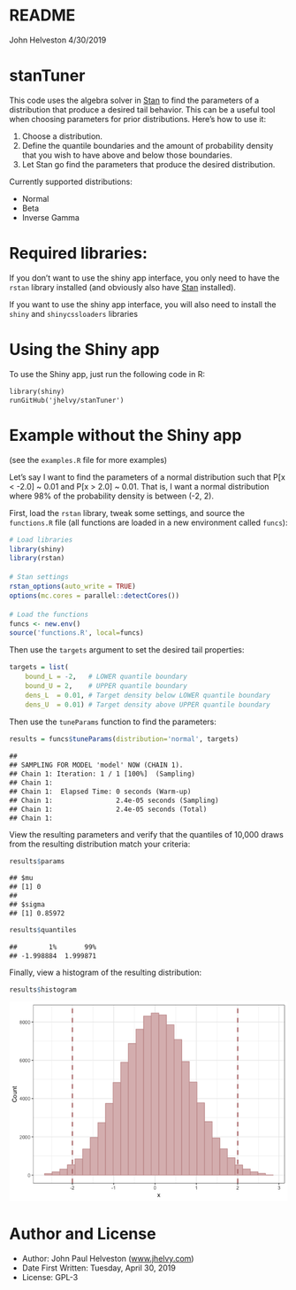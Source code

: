 README
================
John Helveston
4/30/2019

# stanTuner

This code uses the algebra solver in [Stan](https://mc-stan.org/) to
find the parameters of a distribution that produce a desired tail
behavior. This can be a useful tool when choosing parameters for prior
distributions. Here’s how to use it:

1.  Choose a distribution.
2.  Define the quantile boundaries and the amount of probability density
    that you wish to have above and below those boundaries.
3.  Let Stan go find the parameters that produce the desired
    distribution.

Currently supported distributions:

  - Normal
  - Beta
  - Inverse Gamma

# Required libraries:

If you don’t want to use the shiny app interface, you only need to have
the `rstan` library installed (and obviously also have
[Stan](https://mc-stan.org/) installed).

If you want to use the shiny app interface, you will also need to
install the `shiny` and `shinycssloaders` libraries

# Using the Shiny app

To use the Shiny app, just run the following code in R:

    library(shiny)
    runGitHub('jhelvy/stanTuner')

# Example without the Shiny app

(see the `examples.R` file for more examples)

Let’s say I want to find the parameters of a normal distribution such
that P\[x \< -2.0\] ~ 0.01 and P\[x \> 2.0\] ~ 0.01. That is, I want a
normal distribution where 98% of the probability density is between (-2,
2).

First, load the `rstan` library, tweak some settings, and source the
`functions.R` file (all functions are loaded in a new environment called
`funcs`):

``` r
# Load libraries
library(shiny)
library(rstan)

# Stan settings
rstan_options(auto_write = TRUE)
options(mc.cores = parallel::detectCores())

# Load the functions
funcs <- new.env()
source('functions.R', local=funcs)
```

Then use the `targets` argument to set the desired tail properties:

``` r
targets = list(
    bound_L = -2,   # LOWER quantile boundary
    bound_U = 2,    # UPPER quantile boundary
    dens_L  = 0.01, # Target density below LOWER quantile boundary
    dens_U  = 0.01) # Target density above UPPER quantile boundary
```

Then use the `tuneParams` function to find the parameters:

``` r
results = funcs$tuneParams(distribution='normal', targets)
```

    ## 
    ## SAMPLING FOR MODEL 'model' NOW (CHAIN 1).
    ## Chain 1: Iteration: 1 / 1 [100%]  (Sampling)
    ## Chain 1: 
    ## Chain 1:  Elapsed Time: 0 seconds (Warm-up)
    ## Chain 1:                2.4e-05 seconds (Sampling)
    ## Chain 1:                2.4e-05 seconds (Total)
    ## Chain 1:

View the resulting parameters and verify that the quantiles of 10,000
draws from the resulting distribution match your criteria:

``` r
results$params
```

    ## $mu
    ## [1] 0
    ## 
    ## $sigma
    ## [1] 0.85972

``` r
results$quantiles
```

    ##        1%       99% 
    ## -1.998884  1.999871

Finally, view a histogram of the resulting distribution:

``` r
results$histogram
```

![](README_files/figure-gfm/unnamed-chunk-5-1.png)<!-- -->

# Author and License

  - Author: John Paul Helveston (www.jhelvy.com)
  - Date First Written: Tuesday, April 30, 2019
  - License: GPL-3
